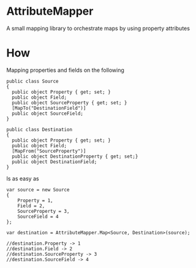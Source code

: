 AttributeMapper
===============

A small mapping library to orchestrate maps by using property attributes

How
===============

Mapping properties and fields on the following

    public class Source
    {
      public object Property { get; set; }
      public object Field;
      public object SourceProperty { get; set; }
      [MapTo("DestinationField")]
      public object SourceField;
    }
    
    public class Destination
    {
      public object Property { get; set; }
      public object Field;
      [MapFrom("SourceProperty")]
      public object DestinationProperty { get; set;}
      public object DestinationField;
    }
    
Is as easy as
    
    var source = new Source
    {
        Property = 1,
        Field = 2,
        SourceProperty = 3,
        SourceField = 4
    };
    
    var destination = AttributeMapper.Map<Source, Destination>(source);
    
    //destination.Property -> 1
    //destination.Field -> 2
    //destination.SourceProperty -> 3
    //destination.SourceField -> 4
